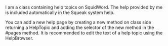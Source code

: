 I am a class containing help topics on SquidWord. The help provided by me is included automatically in the Squeak system help.

You can add a new help page by creating a new method on class side returning a HelpTopic and adding the selector of the new method in the #pages method.
It is recommended to edit the text of a help topic using the HelpBrowser.